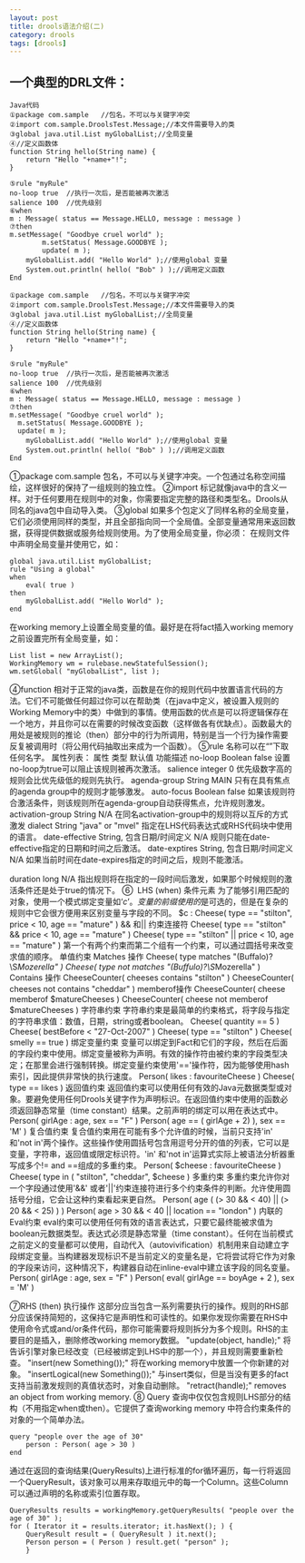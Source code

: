 ```yaml
---
layout: post
title: drools语法介绍(二)
category: drools
tags: [drools]
---
```


## 一个典型的DRL文件：
    Java代码
    ①package com.sample   //包名，不可以与关键字冲突  
    ②import com.sample.DroolsTest.Message;//本文件需要导入的类  
    ③global java.util.List myGlobalList;//全局变量  
    ④//定义函数体  
    function String hello(String name) {  
        return "Hello "+name+"!";  
    }  
    
    ⑤rule "myRule"    
    no-loop true  //执行一次后，是否能被再次激活  
    salience 100  //优先级别  
    ⑥when    
    m : Message( status == Message.HELLO, message : message )   
    ⑦then      
    m.setMessage( "Goodbye cruel world" );  
            m.setStatus( Message.GOODBYE );  
            update( m );  
        myGlobalList.add( "Hello World" );//使用global 变量  
        System.out.println( hello( "Bob" ) );//调用定义函数  
    End
    
    ①package com.sample   //包名，不可以与关键字冲突
    ②import com.sample.DroolsTest.Message;//本文件需要导入的类
    ③global java.util.List myGlobalList;//全局变量
    ④//定义函数体
    function String hello(String name) {
        return "Hello "+name+"!";
    }
    
    ⑤rule "myRule" 
    no-loop true  //执行一次后，是否能被再次激活
    salience 100  //优先级别
    ⑥when 
    m : Message( status == Message.HELLO, message : message )
    ⑦then   
    m.setMessage( "Goodbye cruel world" );
      m.setStatus( Message.GOODBYE );
      update( m );
        myGlobalList.add( "Hello World" );//使用global 变量
        System.out.println( hello( "Bob" ) );//调用定义函数
    End

①package com.sample
包名，不可以与关键字冲突。一个包通过名称空间描绘，这样很好的保持了一组规则的独立性。
②import
标记就像java中的含义一样。对于任何要用在规则中的对象，你需要指定完整的路径和类型名。Drools从同名的java包中自动导入类。
③global
如果多个包定义了同样名称的全局变量，它们必须使用同样的类型，并且全部指向同一个全局值。全部变量通常用来返回数据，获得提供数据或服务给规则使用。为了使用全局变量，你必须：
在规则文件中声明全局变量并使用它，如：

    global java.util.List myGlobalList;
    rule "Using a global"
    when
        eval( true )
    then
        myGlobalList.add( "Hello World" );
    end
在working memory上设置全局变量的值。最好是在将fact插入working memory之前设置完所有全局变量，如：
    
    List list = new ArrayList();
    WorkingMemory wm = rulebase.newStatefulSession();
    wm.setGlobal( "myGlobalList", list );
④function
相对于正常的java类，函数是在你的规则代码中放置语言代码的方法。它们不可能做任何超过你可以在帮助类（在java中定义，被设置入规则的Working Memory中的类）中做到的事情。使用函数的优点是可以将逻辑保存在一个地方，并且你可以在需要的时候改变函数（这样做各有优缺点）。函数最大的用处是被规则的推论（then）部分中的行为所调用，特别是当一个行为操作需要反复被调用时（将公用代码抽取出来成为一个函数）。
⑤rule 名称可以在“”下取任何名字。
属性列表：
属性 类型 默认值 功能描述
no-loop Boolean false 设置no-loop为true可以阻止该规则被再次激活。
salience integer 0 优先级数字高的规则会比优先级低的规则先执行。
agenda-group String MAIN 只有在具有焦点的agenda group中的规则才能够激发。
auto-focus Boolean false 如果该规则符合激活条件，则该规则所在agenda-group自动获得焦点，允许规则激发。
activation-group String N/A 在同名activation-group中的规则将以互斥的方式激发
dialect String "java" or "mvel" 指定在LHS代码表达式或RHS代码块中使用的语言。
date-effective String, 包含日期/时间定义 N/A 规则只能在date-effective指定的日期和时间之后激活。
date-exptires String, 包含日期/时间定义 N/A 如果当前时间在date-expires指定的时间之后，规则不能激活。

duration long N/A 指出规则将在指定的一段时间后激发，如果那个时候规则的激活条件还是处于true的情况下。
⑥  LHS (when) 条件元素
为了能够引用匹配的对象，使用一个模式绑定变量如‘$c’。变量的前缀使用的$是可选的，但是在复杂的规则中它会很方便用来区别变量与字段的不同。
$c : Cheese( type == "stilton", price < 10, age == "mature" )
&& 和|| 约束连接符
Cheese( type == "stilton" && price < 10, age == "mature" )
Cheese( type == "stilton" || price < 10, age == "mature" )
第一个有两个约束而第二个组有一个约束，可以通过圆括号来改变求值的顺序。
单值约束
Matches 操作
Cheese( type matches "(Buffalo)?\S*Mozerella" )
Cheese( type not matches "(Buffulo)?\S*Mozerella" )
Contains 操作
CheeseCounter( cheeses contains "stilton" )
CheeseCounter( cheeses not contains "cheddar" )
memberof操作
CheeseCounter( cheese memberof $matureCheeses )
CheeseCounter( cheese not memberof $matureCheeses )
字符串约束
字符串约束是最简单的约束格式，将字段与指定的字符串求值：数值，日期，string或者boolean。
Cheese( quantity == 5 )
Cheese( bestBefore < "27-Oct-2007" )
Cheese( type == "stilton" )
Cheese( smelly == true )
绑定变量约束
变量可以绑定到Fact和它们的字段，然后在后面的字段约束中使用。绑定变量被称为声明。有效的操作符由被约束的字段类型决定；在那里会进行强制转换。绑定变量约束使用'=='操作符，因为能够使用hash索引，因此提供非常快的执行速度。
Person( likes : favouriteCheese )
Cheese( type == likes )
返回值约束
返回值约束可以使用任何有效的Java元数据类型或对象。要避免使用任何Drools关键字作为声明标识。在返回值约束中使用的函数必须返回静态常量（time constant）结果。之前声明的绑定可以用在表达式中。
Person( girlAge : age, sex == "F" )
Person( age == ( girlAge + 2) ), sex == 'M' )
复合值约束
复合值约束用在可能有多个允许值的时候，当前只支持'in' 和'not in'两个操作。这些操作使用圆括号包含用逗号分开的值的列表，它可以是变量，字符串，返回值或限定标识符。'in' 和'not in'运算式实际上被语法分析器重写成多个!= and ==组成的多重约束。
Person( $cheese : favouriteCheese )
Cheese( type in ( "stilton", "cheddar", $cheese )
多重约束
多重约束允许你对一个字段通过使用'&&' 或者'||'约束连接符进行多个约束条件的判断。允许使用圆括号分组，它会让这种约束看起来更自然。
Person( age ( (> 30 && < 40) || (> 20 && < 25) ) )
Person( age > 30 && < 40 || location == "london" )
内联的Eval约束
eval约束可以使用任何有效的语言表达式，只要它最终能被求值为boolean元数据类型。表达式必须是静态常量（time constant）。任何在当前模式之前定义的变量都可以使用，自动代入（autovivification）机制用来自动建立字段绑定变量。当构建器发现标识不是当前定义的变量名是，它将尝试将它作为对象的字段来访问，这种情况下，构建器自动在inline-eval中建立该字段的同名变量。
Person( girlAge : age, sex = "F" )
Person( eval( girlAge == boyAge + 2 ), sex = 'M' )

⑦RHS (then) 执行操作
这部分应当包含一系列需要执行的操作。规则的RHS部分应该保持简短的，这保持它是声明性和可读性的。如果你发现你需要在RHS中使用命令式或and/or条件代码，那你可能需要将规则拆分为多个规则。RHS的主要目的是插入，删除修改working memory数据。
"update(object, handle);" 将告诉引擎对象已经改变（已经被绑定到LHS中的那一个），并且规则需要重新检查。
"insert(new Something());" 将在working memory中放置一个你新建的对象。
"insertLogical(new Something());" 与insert类似，但是当没有更多的fact支持当前激发规则的真值状态时，对象自动删除。
"retract(handle);" removes an object from working memory.
⑧ Query
查询中仅仅包含规则LHS部分的结构（不用指定when或then）。它提供了查询working memory 中符合约束条件的对象的一个简单办法。

    query "people over the age of 30"
        person : Person( age > 30 )
    end
通过在返回的查询结果(QueryResults)上进行标准的for循环遍历，每一行将返回一个QueryResult，该对象可以用来存取组元中的每一个Column。这些Column可以通过声明的名称或索引位置存取。

    QueryResults results = workingMemory.getQueryResults( "people over the age of 30" );
    for ( Iterator it = results.iterator; it.hasNext(); ) {
        QueryResult result = ( QueryResult ) it.next();
        Person person = ( Person ) result.get( "person" );
        }


